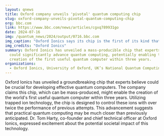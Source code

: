 ```yaml
---
layout: qnews
title: Oxford company unveils 'pivotal' quantum computing chip
slug: oxford-company-unveils-pivotal-quantum-computing-chip
org: bbc.com
link: https://www.bbc.com/news/articles/cgxq789931go
date: 2024-07-16
img: /quantum_news/2024/output/0716.bbc.com
img_caption: "Oxford Ionics says its chip is the first of its kind that could be mass-produced"
img_credits: "Oxford Ionics"
summary: Oxford Ionics has unveiled a mass-producible chip that experts believe
  could significantly advance quantum computing, potentially enabling the
  creation of the first useful quantum computer within three years.
organizations:
  - Oxford Ionics, University of Oxford, UK’s National Quantum Computing Centre.
---
```


Oxford Ionics has unveiled a groundbreaking chip that experts believe could be crucial for developing effective quantum computers. The company claims this chip, which can be mass-produced, might enable the creation of the world's first useful quantum computer within three years. Utilizing trapped ion technology, the chip is designed to control these ions with over twice the performance of previous attempts. This advancement suggests that practical quantum computing may be much closer than previously anticipated. Dr. Tom Harty, co-founder and chief technical officer at Oxford Ionics, expressed excitement about the potential societal impact of this technology.